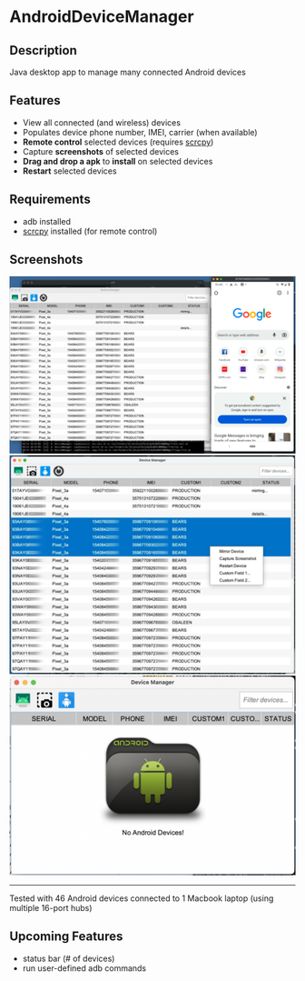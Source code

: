 # AndroidDeviceManager

## Description ##
Java desktop app to manage many connected Android devices

## Features ##
- View all connected (and wireless) devices
- Populates device phone number, IMEI, carrier (when available)
- **Remote control** selected devices (requires [scrcpy](https://github.com/Genymobile/scrcpy))
- Capture **screenshots** of selected devices
- **Drag and drop a apk** to **install** on selected devices
- **Restart** selected devices

## Requirements ##
- adb installed
- [scrcpy](https://github.com/Genymobile/scrcpy) installed (for remote control)
 
## Screenshots ##
![](resources/screenshot-devices.jpg)
![](resources/screenshot-popup.jpg)
![](resources/screenshot-empty.png)

---
Tested with 46 Android devices connected to 1 Macbook laptop (using multiple 16-port hubs)

## Upcoming Features ##
- status bar (# of devices)
- run user-defined adb commands

